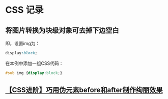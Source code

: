 # CSS 记录

## 将图片转换为块级对象可去掉下边空白

即，设置img为：
```css
display:block;
```
在本例中添加一组CSS代码：
```css
#sub img {display:block;}
```

## [【CSS进阶】巧用伪元素before和after制作绚丽效果](https://segmentfault.com/a/1190000023396170)